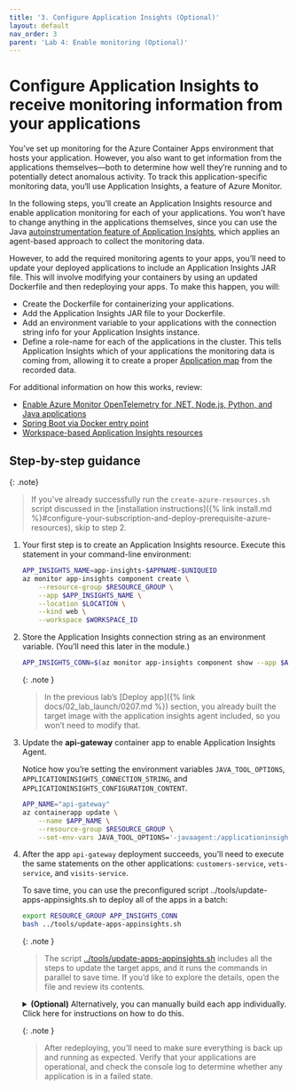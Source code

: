 ```yaml
---
title: '3. Configure Application Insights (Optional)'
layout: default
nav_order: 3
parent: 'Lab 4: Enable monitoring (Optional)'
---
```


# Configure Application Insights to receive monitoring information from your applications

You’ve set up monitoring for the Azure Container Apps environment that hosts your application. However, you also want to get information from the applications themselves—both to determine how well they’re running and to potentially detect anomalous activity. To track this application-specific monitoring data, you‘ll use Application Insights, a feature of Azure Monitor.

In the following steps, you’ll create an Application Insights resource and enable application monitoring for each of your applications. You won’t have to change anything in the applications themselves, since you can use the Java [autoinstrumentation feature of Application Insights](https://learn.microsoft.com/azure/azure-monitor/app/codeless-overview), which applies an agent-based approach to collect the monitoring data.

However, to add the required monitoring agents to your apps, you’ll need to update your deployed applications to include an Application Insights JAR file. This will involve modifying your containers by using an updated Dockerfile and then redeploying your apps. To make this happen, you will:

- Create the Dockerfile for containerizing your applications.
- Add the Application Insights JAR file to your Dockerfile.
- Add an environment variable to your applications with the connection string info for your Application Insights instance.
- Define a role-name for each of the applications in the cluster. This tells Application Insights which of your applications the monitoring data is coming from, allowing it to create a proper [Application map](https://learn.microsoft.com/azure/azure-monitor/app/app-map?tabs=net) from the recorded data.

For additional information on how this works, review:

- [Enable Azure Monitor OpenTelemetry for .NET, Node.js, Python, and Java applications](https://learn.microsoft.com/en-us/azure/azure-monitor/app/opentelemetry-enable?tabs=java)
- [Spring Boot via Docker entry point](https://learn.microsoft.com/azure/azure-monitor/app/java-spring-boot#spring-boot-via-docker-entry-point)
- [Workspace-based Application Insights resources](https://learn.microsoft.com/azure/azure-monitor/app/create-workspace-resource)

## Step-by-step guidance

{: .note}
> If you've already successfully run the `create-azure-resources.sh` script discussed in the [installation instructions]({% link install.md %}#configure-your-subscription-and-deploy-prerequisite-azure-resources), skip to step 2.

1.  Your first step is to create an Application Insights resource. Execute this statement in your command-line environment:

    ```bash
    APP_INSIGHTS_NAME=app-insights-$APPNAME-$UNIQUEID
    az monitor app-insights component create \
        --resource-group $RESOURCE_GROUP \
        --app $APP_INSIGHTS_NAME \
        --location $LOCATION \
        --kind web \
        --workspace $WORKSPACE_ID
    ```

1.  Store the Application Insights connection string as an environment variable. (You’ll need this later in the module.)

    ```bash
    APP_INSIGHTS_CONN=$(az monitor app-insights component show --app $APP_INSIGHTS_NAME -g $RESOURCE_GROUP --query connectionString --output tsv)
    ```

    {: .note }
    > In the previous lab’s [Deploy app]({% link docs/02_lab_launch/0207.md %}) section, you already built the target image with the application insights agent included, so you won’t need to modify that.

1.  Update the **api-gateway** container app to enable Application Insights Agent.

    Notice how you’re setting the environment variables `JAVA_TOOL_OPTIONS`, `APPLICATIONINSIGHTS_CONNECTION_STRING`, and `APPLICATIONINSIGHTS_CONFIGURATION_CONTENT`.

    ```bash
    APP_NAME="api-gateway"
    az containerapp update \
        --name $APP_NAME \
        --resource-group $RESOURCE_GROUP \
        --set-env-vars JAVA_TOOL_OPTIONS='-javaagent:/applicationinsights-agent.jar' APPLICATIONINSIGHTS_CONNECTION_STRING="$APP_INSIGHTS_CONN" APPLICATIONINSIGHTS_CONFIGURATION_CONTENT='{"role": {"name": "'$APP_NAME'"}}'
    ```

1.  After the app `api-gateway` deployment succeeds, you’ll need to execute the same statements on the other applications: `customers-service`, `vets-service`, and `visits-service`.

    To save time, you can use the preconfigured script ../tools/update-apps-appinsights.sh to deploy all of the apps in a batch:

    ```bash
    export RESOURCE_GROUP APP_INSIGHTS_CONN
    bash ../tools/update-apps-appinsights.sh
    ```

    {: .note }
    > The script [../tools/update-apps-appinsights.sh](https://github.com/Azure-Samples/java-on-aca/blob/main/tools/update-apps-appinsights.sh) includes all the steps to update the target apps, and it runs the commands in parallel to save time. If you’d like to explore the details, open the file and review its contents.

    <details markdown="1">

    <summary><b>(Optional)</b> Alternatively, you can manually build each app individually. <a>Click here for instructions on how to do this</a>.</summary>

    Run the following commands:

    ```bash
    APP_NAME="customers-service"
    az containerapp update \
        --name $APP_NAME \
        --resource-group $RESOURCE_GROUP \
        --set-env-vars JAVA_TOOL_OPTIONS='-javaagent:/applicationinsights-agent.jar' APPLICATIONINSIGHTS_CONNECTION_STRING="$APP_INSIGHTS_CONN" APPLICATIONINSIGHTS_CONFIGURATION_CONTENT='{"role": {"name": "'$APP_NAME'"}}'

    APP_NAME="vets-service"
    az containerapp update \
        --name $APP_NAME \
        --resource-group $RESOURCE_GROUP \
        --set-env-vars JAVA_TOOL_OPTIONS='-javaagent:/applicationinsights-agent.jar' APPLICATIONINSIGHTS_CONNECTION_STRING="$APP_INSIGHTS_CONN" APPLICATIONINSIGHTS_CONFIGURATION_CONTENT='{"role": {"name": "'$APP_NAME'"}}'

    APP_NAME="visits-service"
    az containerapp update \
        --name $APP_NAME \
        --resource-group $RESOURCE_GROUP \
        --set-env-vars JAVA_TOOL_OPTIONS='-javaagent:/applicationinsights-agent.jar' APPLICATIONINSIGHTS_CONNECTION_STRING="$APP_INSIGHTS_CONN" APPLICATIONINSIGHTS_CONFIGURATION_CONTENT='{"role": {"name": "'$APP_NAME'"}}'
    ```

    {: .note }
    > Notice that for each of the applications, we indicate a different role-name. Application Insights uses this role-name in its Application map feature to show the communication between your applications.

    </details>

    {: .note }
    > After redeploying, you’ll need to make sure everything is back up and running as expected. Verify that your applications are operational, and check the console log to determine whether any application is in a failed state.

